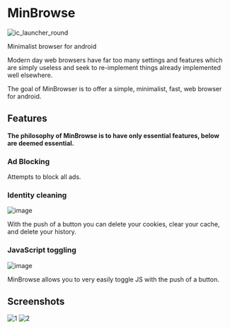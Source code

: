 # MinBrowse

![ic_launcher_round](https://user-images.githubusercontent.com/70973680/127126363-82f2403b-180b-4223-aefe-dfc8ea9af891.png) 

Minimalist browser for android

Modern day web browsers have far too many settings and features which are simply useless and seek to re-implement things already implemented well elsewhere.

The goal of MinBrowser is to offer a simple, minimalist, fast, web browser for android.

## Features

**The philosophy of MinBrowse is to have only essential features, below are deemed essential.**

### Ad Blocking

Attempts to block all ads.

### Identity cleaning
![image](https://user-images.githubusercontent.com/70973680/127138528-3439b3be-f1cd-428a-959b-0784717155ca.png)

With the push of a button you can delete your cookies, clear your cache, and delete your history.

### JavaScript toggling
![image](https://user-images.githubusercontent.com/70973680/127138484-18bab15a-a968-4aa3-810c-b77bc172d60c.png)

MinBrowse allows you to very easily toggle JS with the push of a button.




## Screenshots

![1](https://user-images.githubusercontent.com/70973680/127140500-db817174-310f-436a-82ac-134f0ee844a4.png)
![2](https://user-images.githubusercontent.com/70973680/127140504-ec56f0ed-e218-4b21-8460-31a85106f1ea.png)
